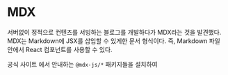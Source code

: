 
# MDX


서버없이 정적으로 컨텐츠를 서빙하는 블로그를 개발하다가 MDX라는 것을 발견했다. MDX는 Markdown에 JSX를 삽입할 수 있게한 문서 형식이다. 즉, Markdown 파일 안에서 React 컴포넌트를 사용할 수 있다.


공식 사이트 에서 안내하는 `@mdx-js/*` 패키지들을 설치하여 

